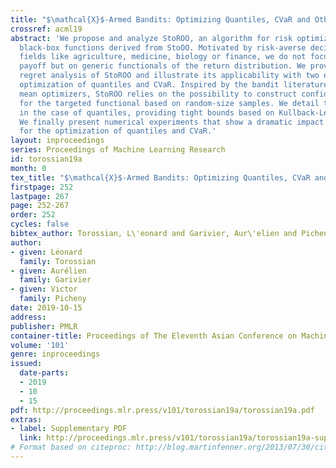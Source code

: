 ```yaml
---
title: "$\mathcal{X}$-Armed Bandits: Optimizing Quantiles, CVaR and Other Risks"
crossref: acml19
abstract: 'We propose and analyze StoROO, an algorithm for risk optimization on stochastic
  black-box functions derived from StoOO. Motivated by risk-averse decision making
  fields like agriculture, medicine, biology or finance, we do not focus on the mean
  payoff but on generic functionals of the return distribution. We provide a generic
  regret analysis of StoROO and illustrate its applicability with two examples: the
  optimization of quantiles and CVaR. Inspired by the bandit literature and black-box
  mean optimizers, StoROO relies on the possibility to construct confidence intervals
  for the targeted functional based on random-size samples. We detail their construction
  in the case of quantiles, providing tight bounds based on Kullback-Leibler divergence.
  We finally present numerical experiments that show a dramatic impact of tight bounds
  for the optimization of quantiles and CVaR.'
layout: inproceedings
series: Proceedings of Machine Learning Research
id: torossian19a
month: 0
tex_title: "$\mathcal{X}$-Armed Bandits: Optimizing Quantiles, CVaR and Other Risks"
firstpage: 252
lastpage: 267
page: 252-267
order: 252
cycles: false
bibtex_author: Torossian, L\'eonard and Garivier, Aur\'elien and Picheny, Victor
author:
- given: Léonard
  family: Torossian
- given: Aurélien
  family: Garivier
- given: Victor
  family: Picheny
date: 2019-10-15
address: 
publisher: PMLR
container-title: Proceedings of The Eleventh Asian Conference on Machine Learning
volume: '101'
genre: inproceedings
issued:
  date-parts:
  - 2019
  - 10
  - 15
pdf: http://proceedings.mlr.press/v101/torossian19a/torossian19a.pdf
extras:
- label: Supplementary PDF
  link: http://proceedings.mlr.press/v101/torossian19a/torossian19a-supp.pdf
# Format based on citeproc: http://blog.martinfenner.org/2013/07/30/citeproc-yaml-for-bibliographies/
---
```

